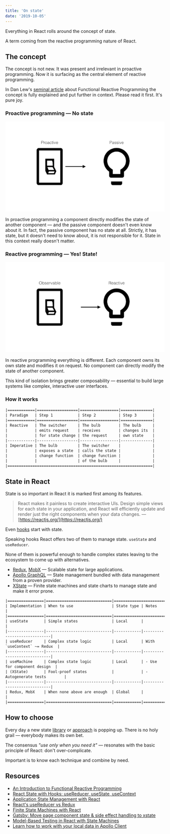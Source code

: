 ```yaml
---
title: 'On state'
date: '2019-10-05'
---
```


Everything in React rolls around the concept of state.

<!--more-->

A term coming from the reactive programming nature of React.

## The concept

The concept is not new. It was present and irrelevant in proactive programming. Now it is surfacing as the central element of reactive programming.

In Dan Lew's [seminal article](https://blog.danlew.net/2017/07/27/an-introduction-to-functional-reactive-programming/) about Functional Reactive Programming the concept is fully explained and put further in context. Please read it first. It's pure joy.

### Proactive programming &mdash; No state

![Proactive](proactive.png)

In proactive programming a component directly modifies the state of another component &mdash; and the passive component doesn't even know about it. In fact, the passive component has no state at all. Strictly, it has state, but it doesn't need to know about, it is not responsible for it. State in this context really doesn't matter.

### Reactive programming &mdash; Yes! State!

![Reactive](reactive.png)

In reactive programming everything is different. Each component owns its own state and modifies it on request. No component can directly modify the state of another component.

This kind of isolation brings greater composability &mdash; essential to build large systems like complex, interactive user interfaces.

### How it works

```
|============|==================|=================|==============|
| Paradigm   | Step 1           | Step 2          | Step 3       |
|============|==================|=================|==============|
| Reactive   | The switcher     | The bulb        | The bulb     |
|            | emits request    | receives        | changes its  |
|            | for state change | the request     | own state    |
|------------|------------------|-----------------|--------------|
| Imperative | The bulb         | The switcher    |              |
|            | exposes a state  | calls the state |              |
|            | change function  | change function |              |
|            |                  | of the bulb     |              |
|================================================================|
```

## State in React

State is so important in React it is marked first among its features.

> React makes it painless to create interactive UIs. Design simple views for each state in your application, and React will efficiently update and render just the right components when your data changes. &mdash; [https://reactjs.org/](https://reactjs.org/)

Even [hooks](https://reactjs.org/docs/hooks-reference.html) start with state. 

Speaking hooks React offers two of them to manage state. `useState` and `useReducer`.

None of them is powerful enough to handle complex states leaving to the ecosystem to come up with  alternatives.

- [Redux](https://redux.js.org/), [MobX](https://mobx.js.org/) &mdash; Scalable state for large applications.
- [Apollo GraphQL](https://www.apollographql.com/docs/react/essentials/local-state/) &mdash; State management bundled with data management from a proven provider.
- [XState](https://css-tricks.com/finite-state-machines-with-react/) &mdash; Finite state machines and state charts to manage state and make it error prone.

```
|================|=============================|===========================================
| Implementation | When to use                 | State type | Notes                       |
|================|=============================|===========================================
| useState       | Simple states               | Local      |                             |
|----------------|-----------------------------|------------|-----------------------------|
| useReducer     | Complex state logic         | Local      | With `useContext` ~= Redux  |
|----------------|-----------------------------|------------|-----------------------------|
| useMachine     | Complex state logic         | Local      | - Use for component design  |
| (XState)       | Fool-proof states           |            | - Autogenerate tests        |
|----------------|-----------------------------|------------|-----------------------------|
| Redux, MobX    | When none above are enough  | Global     |                             |
|================|=============================|============|=============================|
```

## How to choose

Every day a new state [library](https://twitter.com/DavidKPiano/status/1180174113954029570) or [approach](https://twitter.com/dai_shi/status/1178106720108679168) is popping up. There is no holy grail &mdash; everybody makes its own bet.

The consensus *"use only when you need it"* &mdash; resonates with the basic principle of React: don't over-complicate. 

Important is to know each technique and combine by need.

## Resources

- [An Introduction to Functional Reactive Programming](https://blog.danlew.net/2017/07/27/an-introduction-to-functional-reactive-programming/)
- [React State with Hooks: useReducer, useState, useContext](https://www.robinwieruch.de/react-state-usereducer-usestate-usecontext/)
- [Application State Management with React](https://kentcdodds.com/blog/application-state-management-with-react)
- [React's useReducer vs Redux](https://www.robinwieruch.de/redux-vs-usereducer/)
- [Finite State Machines with React](https://css-tricks.com/finite-state-machines-with-react/)
- [Gatsby: Move page component state & side effect handling to xstate](https://github.com/gatsbyjs/gatsby/pull/11897)
- [Model-Based Testing in React with State Machines](https://css-tricks.com/model-based-testing-in-react-with-state-machines/)
- [Learn how to work with your local data in Apollo Client](https://www.apollographql.com/docs/react/essentials/local-state/)